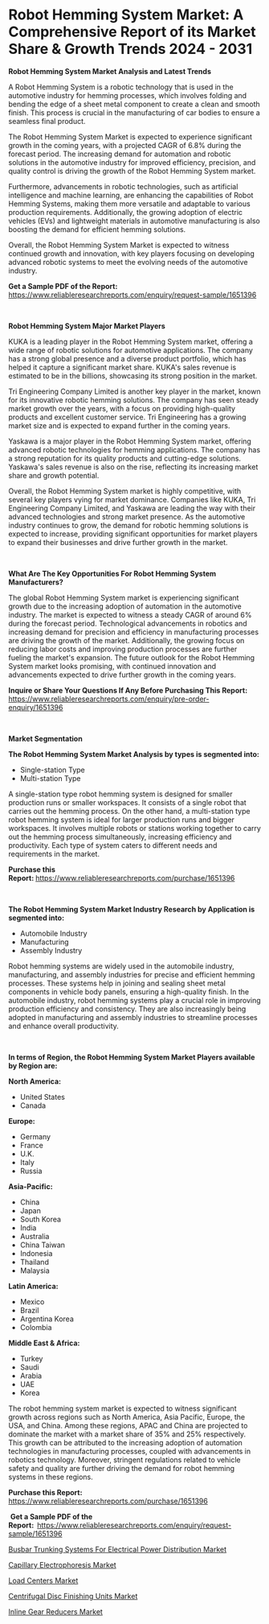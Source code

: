 <p><h1>Robot Hemming System Market: A Comprehensive Report of its Market Share & Growth Trends 2024 - 2031</h1></p><p><strong>Robot Hemming System Market Analysis and Latest Trends</strong></p>
<p><p>A Robot Hemming System is a robotic technology that is used in the automotive industry for hemming processes, which involves folding and bending the edge of a sheet metal component to create a clean and smooth finish. This process is crucial in the manufacturing of car bodies to ensure a seamless final product.</p><p>The Robot Hemming System Market is expected to experience significant growth in the coming years, with a projected CAGR of 6.8% during the forecast period. The increasing demand for automation and robotic solutions in the automotive industry for improved efficiency, precision, and quality control is driving the growth of the Robot Hemming System market. </p><p>Furthermore, advancements in robotic technologies, such as artificial intelligence and machine learning, are enhancing the capabilities of Robot Hemming Systems, making them more versatile and adaptable to various production requirements. Additionally, the growing adoption of electric vehicles (EVs) and lightweight materials in automotive manufacturing is also boosting the demand for efficient hemming solutions.</p><p>Overall, the Robot Hemming System Market is expected to witness continued growth and innovation, with key players focusing on developing advanced robotic systems to meet the evolving needs of the automotive industry.</p></p>
<p><strong>Get a Sample PDF of the Report:&nbsp;</strong> <a href="https://www.reliableresearchreports.com/enquiry/request-sample/1651396">https://www.reliableresearchreports.com/enquiry/request-sample/1651396</a></p>
<p>&nbsp;</p>
<p><strong>Robot Hemming System Major Market Players</strong></p>
<p><p>KUKA is a leading player in the Robot Hemming System market, offering a wide range of robotic solutions for automotive applications. The company has a strong global presence and a diverse product portfolio, which has helped it capture a significant market share. KUKA's sales revenue is estimated to be in the billions, showcasing its strong position in the market.</p><p>Tri Engineering Company Limited is another key player in the market, known for its innovative robotic hemming solutions. The company has seen steady market growth over the years, with a focus on providing high-quality products and excellent customer service. Tri Engineering has a growing market size and is expected to expand further in the coming years.</p><p>Yaskawa is a major player in the Robot Hemming System market, offering advanced robotic technologies for hemming applications. The company has a strong reputation for its quality products and cutting-edge solutions. Yaskawa's sales revenue is also on the rise, reflecting its increasing market share and growth potential.</p><p>Overall, the Robot Hemming System market is highly competitive, with several key players vying for market dominance. Companies like KUKA, Tri Engineering Company Limited, and Yaskawa are leading the way with their advanced technologies and strong market presence. As the automotive industry continues to grow, the demand for robotic hemming solutions is expected to increase, providing significant opportunities for market players to expand their businesses and drive further growth in the market.</p></p>
<p>&nbsp;</p>
<p><strong>What Are The Key Opportunities For Robot Hemming System Manufacturers?</strong></p>
<p><p>The global Robot Hemming System market is experiencing significant growth due to the increasing adoption of automation in the automotive industry. The market is expected to witness a steady CAGR of around 6% during the forecast period. Technological advancements in robotics and increasing demand for precision and efficiency in manufacturing processes are driving the growth of the market. Additionally, the growing focus on reducing labor costs and improving production processes are further fueling the market's expansion. The future outlook for the Robot Hemming System market looks promising, with continued innovation and advancements expected to drive further growth in the coming years.</p></p>
<p><strong>Inquire or Share Your Questions If Any Before Purchasing This Report:</strong> <a href="https://www.reliableresearchreports.com/enquiry/pre-order-enquiry/1651396">https://www.reliableresearchreports.com/enquiry/pre-order-enquiry/1651396</a></p>
<p>&nbsp;</p>
<p><strong>Market Segmentation</strong></p>
<p><strong>The Robot Hemming System Market Analysis by types is segmented into:</strong></p>
<p><ul><li>Single-station Type</li><li>Multi-station Type</li></ul></p>
<p><p>A single-station type robot hemming system is designed for smaller production runs or smaller workspaces. It consists of a single robot that carries out the hemming process. On the other hand, a multi-station type robot hemming system is ideal for larger production runs and bigger workspaces. It involves multiple robots or stations working together to carry out the hemming process simultaneously, increasing efficiency and productivity. Each type of system caters to different needs and requirements in the market.</p></p>
<p><strong>Purchase this Report:&nbsp;</strong><a href="https://www.reliableresearchreports.com/purchase/1651396">https://www.reliableresearchreports.com/purchase/1651396</a></p>
<p>&nbsp;</p>
<p><strong>The Robot Hemming System Market Industry Research by Application is segmented into:</strong></p>
<p><ul><li>Automobile Industry</li><li>Manufacturing</li><li>Assembly Industry</li></ul></p>
<p><p>Robot hemming systems are widely used in the automobile industry, manufacturing, and assembly industries for precise and efficient hemming processes. These systems help in joining and sealing sheet metal components in vehicle body panels, ensuring a high-quality finish. In the automobile industry, robot hemming systems play a crucial role in improving production efficiency and consistency. They are also increasingly being adopted in manufacturing and assembly industries to streamline processes and enhance overall productivity.</p></p>
<p>&nbsp;</p>
<p><strong>In terms of Region, the Robot Hemming System Market Players available by Region are:</strong></p>
<p>
    <p> <strong> North America: </strong>
        <ul>
            <li>United States</li>
            <li>Canada</li>
        </ul>
        </p> 
    <p> <strong> Europe: </strong>
        <ul>
            <li>Germany</li>
            <li>France</li>
            <li>U.K.</li>
            <li>Italy</li>
            <li>Russia</li>
        </ul>
        </p> 
    <p> <strong> Asia-Pacific: </strong>
        <ul>
            <li>China</li>
            <li>Japan</li>
            <li>South Korea</li>
            <li>India</li>
            <li>Australia</li>
            <li>China Taiwan</li>
            <li>Indonesia</li>
            <li>Thailand</li>
            <li>Malaysia</li>
        </ul>
        </p> 
    <p> <strong> Latin America: </strong>
        <ul>
            <li>Mexico</li>
            <li>Brazil</li>
            <li>Argentina Korea</li>
            <li>Colombia</li>
        </ul>
        </p> 
    <p> <strong> Middle East & Africa: </strong>
        <ul>
            <li>Turkey</li>
            <li>Saudi</li>
            <li>Arabia</li>
            <li>UAE</li>
            <li>Korea</li>
        </ul>
    </p>
    </p>
<p><p>The robot hemming system market is expected to witness significant growth across regions such as North America, Asia Pacific, Europe, the USA, and China. Among these regions, APAC and China are projected to dominate the market with a market share of 35% and 25% respectively. This growth can be attributed to the increasing adoption of automation technologies in manufacturing processes, coupled with advancements in robotics technology. Moreover, stringent regulations related to vehicle safety and quality are further driving the demand for robot hemming systems in these regions.</p></p>
<p><strong>Purchase this Report: </strong><a href="https://www.reliableresearchreports.com/purchase/1651396">https://www.reliableresearchreports.com/purchase/1651396</a></p>
<p>&nbsp;<strong>Get a Sample PDF of the Report:&nbsp;&nbsp;</strong><a href="https://www.reliableresearchreports.com/enquiry/request-sample/1651396">https://www.reliableresearchreports.com/enquiry/request-sample/1651396</a></p>
<p><strong></strong></p>
<p><p><a href="https://github.com/mabutironaldo/Market-Research-Report-List-3/blob/main/busbar-trunking-systems-for-electrical-power-distribution-market.md">Busbar Trunking Systems For Electrical Power Distribution Market</a></p><p><a href="https://medium.com/@williambatz35/capillary-electrophoresis-market-comprehensive-assessment-by-type-application-and-geography-4c1184b1a326">Capillary Electrophoresis Market</a></p><p><a href="https://issuu.com/reportprime-2/docs/load-centers-market-size-2030.pptx">Load Centers Market</a></p><p><a href="https://github.com/biheemgalvinlouises6hokrh3h/Market-Research-Report-List-1/blob/main/centrifugal-disc-finishing-units-market.md">Centrifugal Disc Finishing Units Market</a></p><p><a href="https://issuu.com/reportprime-2/docs/inline-gear-reducers-market-size-2030.pptx">Inline Gear Reducers Market</a></p></p>